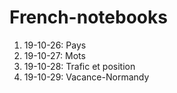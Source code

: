# French-notebooks

1. 19-10-26: Pays
2. 19-10-27: Mots
3. 19-10-28: Trafic et position
4. 19-10-29: Vacance-Normandy
